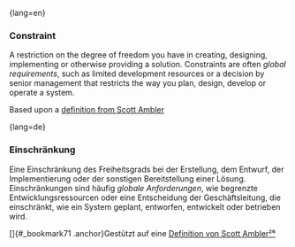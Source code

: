 {lang=en}
### Constraint
A restriction on the degree of freedom you have in creating, designing, implementing or otherwise providing a solution. Constraints are often _global requirements_, such as limited development resources or a decision by senior management that restricts the way you plan, design, develop or operate a system.

Based upon a [definition from Scott Ambler](http://agilemodeling.com/artifacts/constraint.htm)



{lang=de}
### Einschränkung

Eine Einschränkung des Freiheitsgrads bei der Erstellung, dem Entwurf,
der Implementierung oder der sonstigen Bereitstellung einer Lösung.
Einschränkungen sind häufig *globale Anforderungen*, wie begrenzte
Entwicklungsressourcen oder eine Entscheidung der Geschäftsleitung,
die einschränkt, wie ein System geplant, entworfen, entwickelt oder
betrieben wird.

[]{#_bookmark71 .anchor}Gestützt auf eine [Definition von Scott
Ambler](http://agilemodeling.com/artifacts/constraint.htm)[²⁶](#_bookmark74)

